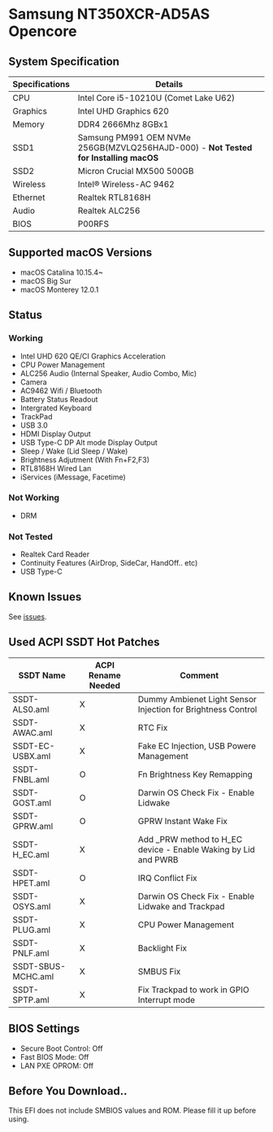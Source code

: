 # Samsung NT350XCR-AD5AS Opencore
## System Specification
|Specifications|Details|
|------|---|
|CPU|Intel Core i5-10210U (Comet Lake U62) |
|Graphics|Intel UHD Graphics 620|
|Memory|DDR4 2666Mhz 8GBx1|
|SSD1|Samsung PM991 OEM NVMe 256GB(MZVLQ256HAJD-000) - **Not Tested for Installing macOS**|
|SSD2|Micron Crucial MX500 500GB|
|Wireless|Intel® Wireless-AC 9462|
|Ethernet|Realtek RTL8168H|
|Audio|Realtek ALC256|
|BIOS|P00RFS|
## Supported macOS Versions
* macOS Catalina 10.15.4~
* macOS Big Sur 
* macOS Monterey 12.0.1
## Status
### Working
* Intel UHD 620 QE/CI Graphics Acceleration
* CPU Power Management
* ALC256 Audio (Internal Speaker, Audio Combo, Mic)
* Camera
* AC9462 Wifi / Bluetooth
* Battery Status Readout
* Intergrated Keyboard
* TrackPad
* USB 3.0
* HDMI Display Output
* USB Type-C DP Alt mode Display Output
* Sleep / Wake (Lid Sleep / Wake)
* Brightness Adjutment (With Fn+F2,F3)
* RTL8168H Wired Lan
* iServices (iMessage, Facetime)
### Not Working
* DRM
### Not Tested
* Realtek Card Reader
* Continuity Features (AirDrop, SideCar, HandOff.. etc)
* USB Type-C
## Known Issues
See [issues](https://github.com/PKRN0/Samsung-NT350XCR-AD5AS-Opencore/issues).
## Used ACPI SSDT Hot Patches
|SSDT Name|ACPI Rename Needed|Comment|
|----------|------------------|------|
|SSDT-ALS0.aml|	X	|Dummy Ambienet Light Sensor Injection for Brightness Control|
|SSDT-AWAC.aml|	X	|RTC Fix|
|SSDT-EC-USBX.aml| X |Fake EC Injection, USB Powere Management|
|SSDT-FNBL.aml|	O	|Fn Brightness Key Remapping|
|SSDT-GOST.aml|	O |Darwin OS Check Fix - Enable Lidwake|
|SSDT-GPRW.aml|	O	|GPRW Instant Wake Fix|
|SSDT-H_EC.aml|	X	|Add _PRW method to H_EC device - Enable Waking by Lid and PWRB|
|SSDT-HPET.aml|	O |IRQ Conflict Fix|
|SSDT-OSYS.aml|	X	|Darwin OS Check Fix - Enable Lidwake and Trackpad|
|SSDT-PLUG.aml|	X	|CPU Power Management|
|SSDT-PNLF.aml|	X	|Backlight Fix|
|SSDT-SBUS-MCHC.aml|	X	|SMBUS Fix|
|SSDT-SPTP.aml|	X	|Fix Trackpad to work in GPIO Interrupt mode|

## BIOS Settings
* Secure Boot Control: Off
* Fast BIOS Mode: Off
* LAN PXE OPROM: Off
## Before You Download..
This EFI does not include SMBIOS values and ROM. Please fill it up before using.
